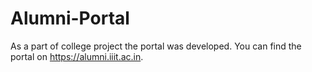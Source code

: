 Alumni-Portal
=============

As a part of college project the portal was developed. 
You can find the portal on https://alumni.iiit.ac.in.
